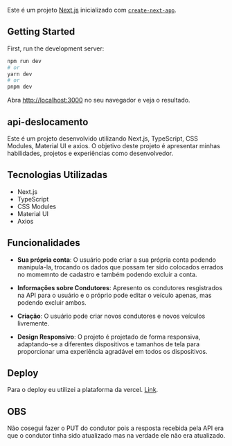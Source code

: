 Este é um projeto [Next.js](https://nextjs.org/) inicializado com [`create-next-app`](https://github.com/vercel/next.js/tree/canary/packages/create-next-app).

## Getting Started

First, run the development server:

```bash
npm run dev
# or
yarn dev
# or
pnpm dev
```

Abra [http://localhost:3000](http://localhost:3000) no seu navegador e veja o resultado.

## api-deslocamento
Este é um projeto desenvolvido utilizando Next.js, TypeScript, CSS Modules, Material UI e axios. O objetivo deste projeto é apresentar minhas habilidades, projetos e experiências como desenvolvedor.

## Tecnologias Utilizadas
- Next.js
- TypeScript
- CSS Modules
- Material UI
- Axios

## Funcionalidades

- **Sua própria conta**: O usuário pode criar a sua própria conta podendo manipula-la, trocando os dados que possam ter sido colocados errados no momemnto de cadastro e também podendo excluir a conta.

- **Informações sobre Condutores**: Apresento os condutores resgistrados na API para o usuário e o próprio pode editar o veículo apenas, mas podendo excluir ambos.

- **Criação**: O usuário pode criar novos condutores e novos veículos livremente.

- **Design Responsivo**: O projeto é projetado de forma responsiva, adaptando-se a diferentes dispositivos e tamanhos de tela para proporcionar uma experiência agradável em todos os dispositivos.

## Deploy
Para o deploy eu utilizei a plataforma da vercel. [Link](https://api-deslocamento-zeta.vercel.app/).

## OBS
Não cosegui fazer o PUT do condutor pois a resposta recebida pela API era que o condutor tinha sido atualizado mas na verdade ele não era atualizado.
